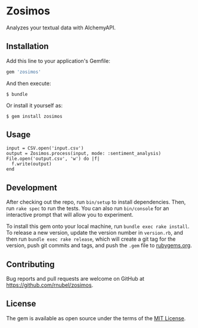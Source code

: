# Zosimos

Analyzes your textual data with AlchemyAPI.

## Installation

Add this line to your application's Gemfile:

```ruby
gem 'zosimos'
```

And then execute:

    $ bundle

Or install it yourself as:

    $ gem install zosimos

## Usage

    input = CSV.open('input.csv')
    output = Zosimos.process(input, mode: :sentiment_analysis)
    File.open('output.csv', 'w') do |f|
      f.write(output)
    end

## Development

After checking out the repo, run `bin/setup` to install dependencies. Then, run `rake spec` to run the tests. You can also run `bin/console` for an interactive prompt that will allow you to experiment.

To install this gem onto your local machine, run `bundle exec rake install`. To release a new version, update the version number in `version.rb`, and then run `bundle exec rake release`, which will create a git tag for the version, push git commits and tags, and push the `.gem` file to [rubygems.org](https://rubygems.org).

## Contributing

Bug reports and pull requests are welcome on GitHub at https://github.com/rnubel/zosimos.

## License

The gem is available as open source under the terms of the [MIT License](http://opensource.org/licenses/MIT).

